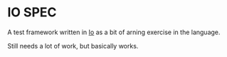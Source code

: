 IO SPEC
=======

A test framework written in [Io](http://iolanguage.org/) as a bit of arning
exercise in the language.

Still needs a lot of work, but basically works.